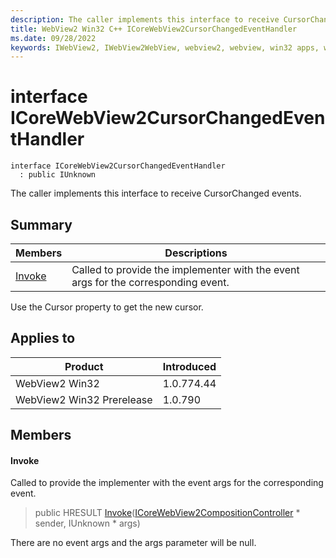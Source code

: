 ```yaml
---
description: The caller implements this interface to receive CursorChanged events.
title: WebView2 Win32 C++ ICoreWebView2CursorChangedEventHandler
ms.date: 09/28/2022
keywords: IWebView2, IWebView2WebView, webview2, webview, win32 apps, win32, edge, ICoreWebView2, ICoreWebView2Controller, browser control, edge html, ICoreWebView2CursorChangedEventHandler
---
```


# interface ICoreWebView2CursorChangedEventHandler

```
interface ICoreWebView2CursorChangedEventHandler
  : public IUnknown
```

The caller implements this interface to receive CursorChanged events.

## Summary

 Members                        | Descriptions
--------------------------------|---------------------------------------------
[Invoke](#invoke) | Called to provide the implementer with the event args for the corresponding event.

Use the Cursor property to get the new cursor.

## Applies to

Product                         | Introduced
--------------------------------|---------------------------------------------
WebView2 Win32            |    1.0.774.44
WebView2 Win32 Prerelease |    1.0.790

## Members

#### Invoke

Called to provide the implementer with the event args for the corresponding event.

> public HRESULT [Invoke](#invoke)([ICoreWebView2CompositionController](icorewebview2compositioncontroller.md) * sender, IUnknown * args)

There are no event args and the args parameter will be null.

